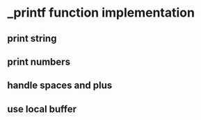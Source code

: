 # _printf function implementation
## print string
## print numbers
## handle spaces and plus
## use local buffer
